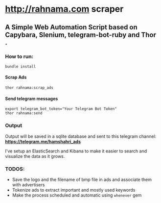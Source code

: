 # http://rahnama.com scraper

A Simple Web Automation Script based on Capybara, Slenium, telegram-bot-ruby and Thor .
---


### How to run:
  ```
  bundle install
  ```
#### Scrap Ads
  ```
  thor rahnama:scrap_ads
  ```
#### Send telegram messages
  ```
  export telegram_bot_token="Your Telegram Bot Token"
  thor rahnama:send
  ```

### Output
Output will be saved in a sqlite database and sent to this telegram channel: **https://telegram.me/hamshahri_ads**  

I've setup an ElasticSearch and Kibana to make it easier to search and visualize the data as it grows.

### TODOS:
* Save the logo and the filename of bmp file in ads and associate them with advertisers
* Tokenize ads to extract important and mostly used keywords
* Make the process scheduled and automatic using `whenever` gem

